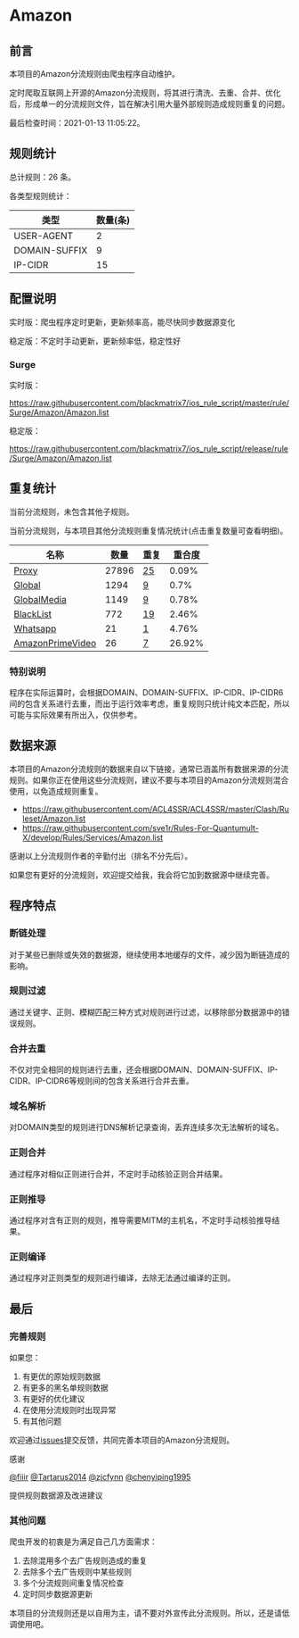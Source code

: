 # Amazon

## 前言

本项目的Amazon分流规则由爬虫程序自动维护。

定时爬取互联网上开源的Amazon分流规则，将其进行清洗、去重、合并、优化后，形成单一的分流规则文件，旨在解决引用大量外部规则造成规则重复的问题。



最后检查时间：2021-01-13 11:05:22。

## 规则统计

总计规则：26 条。

各类型规则统计：

| 类型 | 数量(条) |
| ---- | ---- |
| USER-AGENT | 2 |
| DOMAIN-SUFFIX | 9 |
| IP-CIDR | 15 |
## 配置说明

实时版：爬虫程序定时更新，更新频率高，能尽快同步数据源变化

稳定版：不定时手动更新，更新频率低，稳定性好

### Surge 
实时版：

https://raw.githubusercontent.com/blackmatrix7/ios_rule_script/master/rule/Surge/Amazon/Amazon.list

稳定版：

https://raw.githubusercontent.com/blackmatrix7/ios_rule_script/release/rule/Surge/Amazon/Amazon.list

## 重复统计


当前分流规则，未包含其他子规则。


当前分流规则，与本项目其他分流规则重复情况统计(点击重复数量可查看明细)。



| 名称 | 数量 | 重复 | 重合度 |
| ---- | ---- | ---- | ------ |
|  [Proxy](https://github.com/blackmatrix7/ios_rule_script/tree/master/rule/Surge/Proxy)    | 27896   | [25](https://raw.githubusercontent.com/blackmatrix7/ios_rule_script/master/rule/Surge/Amazon/Amazon_Repeat.list)   |   0.09% |
|  [Global](https://github.com/blackmatrix7/ios_rule_script/tree/master/rule/Surge/Global)    | 1294   | [9](https://raw.githubusercontent.com/blackmatrix7/ios_rule_script/master/rule/Surge/Amazon/Amazon_Repeat.list)   |   0.7% |
|  [GlobalMedia](https://github.com/blackmatrix7/ios_rule_script/tree/master/rule/Surge/GlobalMedia)    | 1149   | [9](https://raw.githubusercontent.com/blackmatrix7/ios_rule_script/master/rule/Surge/Amazon/Amazon_Repeat.list)   |   0.78% |
|  [BlackList](https://github.com/blackmatrix7/ios_rule_script/tree/master/rule/Surge/BlackList)    | 772   | [19](https://raw.githubusercontent.com/blackmatrix7/ios_rule_script/master/rule/Surge/Amazon/Amazon_Repeat.list)   |   2.46% |
|  [Whatsapp](https://github.com/blackmatrix7/ios_rule_script/tree/master/rule/Surge/Whatsapp)    | 21   | [1](https://raw.githubusercontent.com/blackmatrix7/ios_rule_script/master/rule/Surge/Amazon/Amazon_Repeat.list)   |   4.76% |
|  [AmazonPrimeVideo](https://github.com/blackmatrix7/ios_rule_script/tree/master/rule/Surge/AmazonPrimeVideo)    | 26   | [7](https://raw.githubusercontent.com/blackmatrix7/ios_rule_script/master/rule/Surge/Amazon/Amazon_Repeat.list)   |   26.92% |
### 特别说明
程序在实际运算时，会根据DOMAIN、DOMAIN-SUFFIX、IP-CIDR、IP-CIDR6间的包含关系进行去重，而出于运行效率考虑，重复规则只统计纯文本匹配，所以可能与实际效果有所出入，仅供参考。

## 数据来源

本项目的Amazon分流规则的数据来自以下链接，通常已涵盖所有数据来源的分流规则。如果你正在使用这些分流规则，建议不要与本项目的Amazon分流规则混合使用，以免造成规则重复。

- https://raw.githubusercontent.com/ACL4SSR/ACL4SSR/master/Clash/Ruleset/Amazon.list
- https://raw.githubusercontent.com/sve1r/Rules-For-Quantumult-X/develop/Rules/Services/Amazon.list


感谢以上分流规则作者的辛勤付出（排名不分先后）。

如果您有更好的分流规则，欢迎提交给我，我会将它加到数据源中继续完善。

## 程序特点

### 断链处理

对于某些已删除或失效的数据源，继续使用本地缓存的文件，减少因为断链造成的影响。

### 规则过滤

通过关键字、正则、模糊匹配三种方式对规则进行过滤，以移除部分数据源中的错误规则。

### 合并去重

不仅对完全相同的规则进行去重，还会根据DOMAIN、DOMAIN-SUFFIX、IP-CIDR、IP-CIDR6等规则间的包含关系进行合并去重。

### 域名解析

对DOMAIN类型的规则进行DNS解析记录查询，丢弃连续多次无法解析的域名。

### 正则合并

通过程序对相似正则进行合并，不定时手动核验正则合并结果。

### 正则推导

通过程序对含有正则的规则，推导需要MITM的主机名，不定时手动核验推导结果。

### 正则编译

通过程序对正则类型的规则进行编译，去除无法通过编译的正则。

## 最后

### 完善规则

如果您：

1. 有更优的原始规则数据
2. 有更多的黑名单规则数据
3. 有更好的优化建议
4. 在使用分流规则时出现异常
5. 有其他问题

欢迎通过[issues](https://github.com/blackmatrix7/ios_rule_script/issues/new)提交反馈，共同完善本项目的Amazon分流规则。

感谢

[@fiiir](https://github.com/fiiir) [@Tartarus2014](https://github.com/Tartarus2014) [@zjcfynn](https://github.com/zjcfynn) [@chenyiping1995](https://github.com/chenyiping1995) 

提供规则数据源及改进建议

### 其他问题

爬虫开发的初衷是为满足自己几方面需求：

1. 去除混用多个去广告规则造成的重复
2. 去除多个去广告规则中某些规则
3. 多个分流规则间重复情况检查
4. 定时同步数据源更新

本项目的分流规则还是以自用为主，请不要对外宣传此分流规则。所以，还是请低调使用吧。